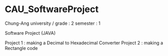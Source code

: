 # CAU_SoftwareProject

Chung-Ang university / grade : 2 semester : 1

Software Project (JAVA)

Project 1 : making a Decimal to Hexadecimal Converter
Project 2 : making a Rectangle code
